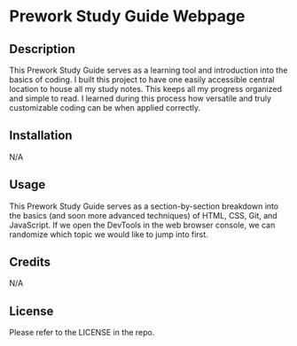 # Prework Study Guide Webpage

## Description

This Prework Study Guide serves as a learning tool and introduction into the basics of coding. I built this project to have one easily accessible central location to house all my study notes. This keeps all my progress organized and simple to read. I learned during this process how versatile and truly customizable coding can be when applied correctly.


## Installation

N/A


## Usage

This Prework Study Guide serves as a section-by-section breakdown into the basics (and soon more advanced techniques) of HTML, CSS, Git, and JavaScript.  If we open the DevTools in the web browser console, we can randomize which topic we would like to jump into first.


## Credits

N/A


## License

Please refer to the LICENSE in the repo.
